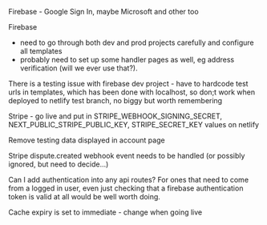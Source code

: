 Firebase - Google Sign In, maybe Microsoft and other too

Firebase

- need to go through both dev and prod projects carefully and configure all templates
- probably need to set up some handler pages as well, eg address verification (will we ever use that?).

There is a testing issue with firebase dev project - have to hardcode test urls in templates, which has been done with localhost, so don;t work when deployed to netlify test branch, no biggy but worth remembering

Stripe - go live and put in STRIPE_WEBHOOK_SIGNING_SECRET, NEXT_PUBLIC_STRIPE_PUBLIC_KEY, STRIPE_SECRET_KEY values on netlify

Remove testing data displayed in account page

Stripe dispute.created webhook event needs to be handled (or possibly ignored, but need to decide...)

Can I add authentication into any api routes? For ones that need to come from a logged in user, even just checking that a firebase authentication token is valid at all would be well worth doing.

Cache expiry is set to immediate - change when going live
